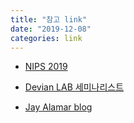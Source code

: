 ```yaml
---
title: "참고 link"
date: "2019-12-08"
categories: link
---
```


* [NIPS 2019](https://nips.cc/Conferences/2019/ScheduleMultitrack?text=&session=15512&event_type=&day=)

* [Devian LAB 세미나리스트](https://github.com/awesome-davian/Paper-study)

* [Jay Alamar blog](http://jalammar.github.io/)